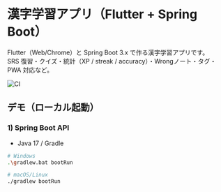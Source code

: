 # 漢字学習アプリ（Flutter + Spring Boot）

Flutter（Web/Chrome）と Spring Boot 3.x で作る漢字学習アプリです。  
SRS 復習・クイズ・統計（XP / streak / accuracy）・Wrongノート・タグ・PWA 対応など。

![CI](https://github.com/<YOUR_USER>/<YOUR_REPO>/actions/workflows/ci.yml/badge.svg)

## デモ（ローカル起動）

### 1) Spring Boot API
- Java 17 / Gradle
```bash
# Windows
.\gradlew.bat bootRun

# macOS/Linux
./gradlew bootRun
